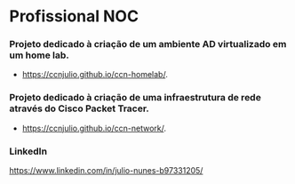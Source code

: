 # Profissional NOC

### Projeto dedicado à criação de um ambiente AD virtualizado em um home lab. 
- https://ccnjulio.github.io/ccn-homelab/.

  

### Projeto dedicado à criação de uma infraestrutura de rede através do Cisco Packet Tracer. 
- https://ccnjulio.github.io/ccn-network/.


### LinkedIn
https://www.linkedin.com/in/julio-nunes-b97331205/

